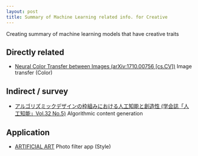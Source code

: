 ```yaml
---
layout: post
title: Summary of Machine Learning related info. for Creative
---
```


Creating summary of machine learning models that have creative traits

## Directly related
- [Neural Color Transfer between Images (arXiv:1710.00756 [cs.CV])](https://arxiv.org/abs/1710.00756) Image transfer (Color)

## Indirect / survey
- [アルゴリズミックデザインの枠組みにおける人工知能と創造性 (学会誌「人工知能」Vol.32 No.5)](http://id.nii.ac.jp/1004/00008793/) Algorithmic content generation

## Application
- [ARTIFICIAL ART](https://artificialart.co/) Photo filter app (Style)
